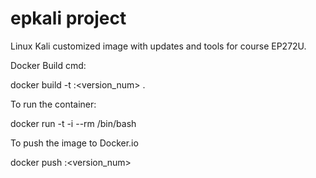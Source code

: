 # epkali project
Linux Kali customized image with updates and tools for course EP272U.

Docker Build cmd:

docker build -t <name>:<version_num> .

To run the container:

docker run -t -i <name> --rm /bin/bash

To push the image to Docker.io

docker push <name>:<version_num>
